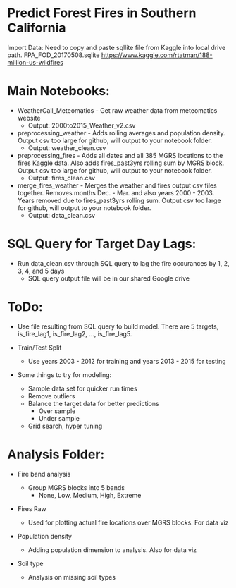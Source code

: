 # Predict Forest Fires in Southern California       

Import Data: Need to copy and paste sqllite file from Kaggle into local drive path.
FPA_FOD_20170508.sqlite https://www.kaggle.com/rtatman/188-million-us-wildfires

# Main Notebooks:        
* WeatherCall_Meteomatics - Get raw weather data from meteomatics website     
    *  Output: 2000to2015_Weather_v2.csv          
* preprocessing_weather - Adds rolling averages and population density.  Output csv too large for github, will output to your notebook folder.      
    *  Output: weather_clean.csv     
* preprocessing_fires - Adds all dates and all 385 MGRS locations to the fires Kaggle data.  Also adds fires_past3yrs rolling sum by MGRS block.  Output csv too large for github, will output to your notebook folder.          
    *  Output: fires_clean.csv                   
* merge_fires_weather - Merges the weather and fires output csv files together.  Removes months Dec. - Mar. and also years 2000 - 2003.  Years removed due to fires_past3yrs rolling sum.  Output csv too large for github, will output to your notebook folder.    
    *  Output: data_clean.csv     

# SQL Query for Target Day Lags:
* Run data_clean.csv through SQL query to lag the fire occurances by 1, 2, 3, 4, and 5 days     
   * SQL query output file will be in our shared Google drive   

# ToDo:
* Use file resulting from SQL query to build model.  There are 5 targets, is_fire_lag1, is_fire_lag2, ..., is_fire_lag5.
          
* Train/Test Split
     * Use years 2003 - 2012 for training and years 2013 - 2015 for testing

* Some things to try for modeling:
     * Sample data set for quicker run times
     * Remove outliers
     * Balance the target data for better predictions
          * Over sample
          * Under sample
     * Grid search, hyper tuning

# Analysis Folder:       
* Fire band analysis    
   * Group MGRS blocks into 5 bands    
      * None, Low, Medium, High, Extreme
    
* Fires Raw
   * Used for plotting actual fire locations over MGRS blocks.  For data viz

* Population density
   * Adding population dimension to analysis.  Also for data viz

* Soil type
   * Analysis on missing soil types
